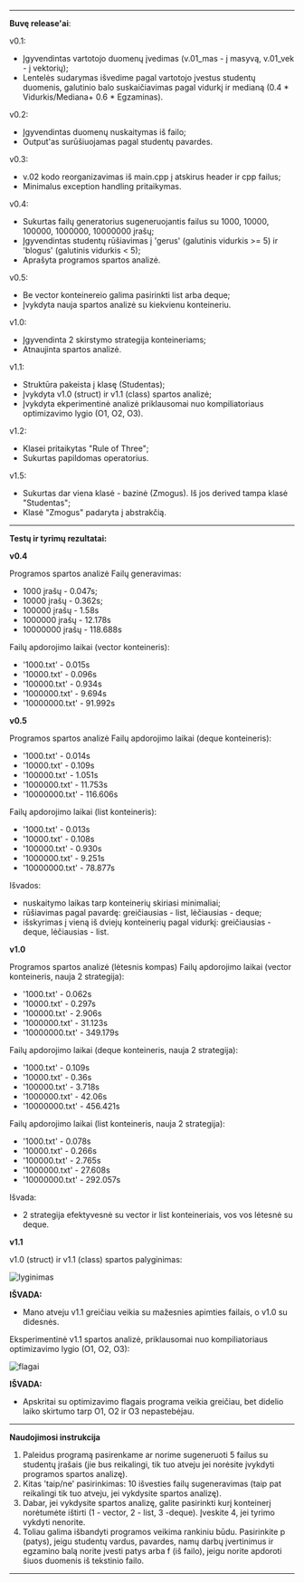 -----------------------------------------------------------------------------------------------------------------------------------------------------------------------

**Buvę release'ai**:

v0.1:
- Įgyvendintas vartotojo duomenų įvedimas (v.01_mas - į masyvą, v.01_vek - į vektorių);
- Lentelės sudarymas išvedime pagal vartotojo įvestus studentų duomenis, galutinio balo suskaičiavimas pagal vidurkį ir medianą (0.4 * Vidurkis/Mediana+ 0.6 * Egzaminas).

v0.2:
- Įgyvendintas duomenų nuskaitymas iš failo;
- Output'as surūšiuojamas pagal studentų pavardes.

v0.3:
- v.02 kodo reorganizavimas iš main.cpp į atskirus header ir cpp failus;
- Minimalus exception handling pritaikymas.

v0.4:
- Sukurtas failų generatorius sugeneruojantis failus su 1000, 10000, 100000, 1000000, 10000000 įrašų;
- Įgyvendintas studentų rūšiavimas į 'gerus' (galutinis vidurkis >= 5) ir 'blogus' (galutinis vidurkis < 5);
- Aprašyta programos spartos analizė.

v0.5:
- Be vector konteinereio galima pasirinkti list arba deque;
- Įvykdyta nauja spartos analizė su kiekvienu konteineriu.

v1.0:
- Įgyvendinta 2 skirstymo strategija konteineriams;
- Atnaujinta spartos analizė.

v1.1:
- Struktūra pakeista į klasę (Studentas);
- Įvykdyta v1.0 (struct) ir v1.1 (class) spartos analizė;
- Įvykdyta ekperimentinė analizė priklausomai nuo kompiliatoriaus optimizavimo lygio (O1, O2, O3).

v1.2:
- Klasei pritaikytas "Rule of Three";
- Sukurtas papildomas operatorius.

v1.5:
- Sukurtas dar viena klasė - bazinė (Zmogus). Iš jos derived tampa klasė "Studentas";
- Klasė "Zmogus" padaryta į abstrakčią.

-----------------------------------------------------------------------------------------------------------------------------------------------------------------------

**Testų ir tyrimų rezultatai:**

**v0.4**

Programos spartos analizė
Failų generavimas:
- 1000 įrašų - 0.047s;
- 10000 įrašų - 0.362s;
- 100000 įrašų - 1.58s
- 1000000 įrašų - 12.178s
- 10000000 įrašų - 118.688s

Failų apdorojimo laikai (vector konteineris):
- '1000.txt' - 0.015s
- '10000.txt' - 0.096s
- '100000.txt' - 0.934s
- '1000000.txt' - 9.694s
- '10000000.txt' - 91.992s

**v0.5**

Programos spartos analizė
Failų apdorojimo laikai (deque konteineris):
- '1000.txt' - 0.014s
- '10000.txt' - 0.109s
- '100000.txt' - 1.051s
- '1000000.txt' - 11.753s
- '10000000.txt' - 116.606s

Failų apdorojimo laikai (list konteineris):
- '1000.txt' - 0.013s
- '10000.txt' - 0.108s
- '100000.txt' - 0.930s
- '1000000.txt' - 9.251s
- '10000000.txt' - 78.877s

Išvados:
- nuskaitymo laikas tarp konteinerių skiriasi minimaliai;
- rūšiavimas pagal pavardę: greičiausias - list, lėčiausias - deque;
- išskyrimas į vieną iš dviejų konteinerių pagal vidurkį: greičiausias - deque, lėčiausias - list.

**v1.0**

Programos spartos analizė (lėtesnis kompas)
Failų apdorojimo laikai (vector konteineris, nauja 2 strategija):
- '1000.txt' - 0.062s
- '10000.txt' - 0.297s
- '100000.txt' - 2.906s
- '1000000.txt' - 31.123s
- '10000000.txt' - 349.179s

Failų apdorojimo laikai (deque konteineris, nauja 2 strategija):
- '1000.txt' - 0.109s
- '10000.txt' - 0.36s
- '100000.txt' - 3.718s
- '1000000.txt' - 42.06s
- '10000000.txt' - 456.421s

Failų apdorojimo laikai (list konteineris, nauja 2 strategija):
- '1000.txt' - 0.078s
- '10000.txt' - 0.266s
- '100000.txt' - 2.765s
- '1000000.txt' - 27.608s
- '10000000.txt' - 292.057s

Išvada:
- 2 strategija efektyvesnė su vector ir list konteineriais, vos vos lėtesnė su deque.

**v1.1**

v1.0 (struct) ir v1.1 (class) spartos palyginimas:

![lyginimas](https://user-images.githubusercontent.com/100161683/172133303-524eecdb-39fe-490f-8113-54f2bc4441a8.png)

**IŠVADA:**
- Mano atveju v1.1 greičiau veikia su mažesnies apimties failais, o v1.0 su didesnės.

Eksperimentinė v1.1 spartos analizė, priklausomai nuo kompiliatoriaus optimizavimo lygio (O1, O2, O3):

![flagai](https://user-images.githubusercontent.com/100161683/172133562-c8729cbb-ea19-492b-915d-98abbea859f5.png)

**IŠVADA:**
- Apskritai su optimizavimo flagais programa veikia greičiau, bet didelio laiko skirtumo tarp O1, O2 ir O3 nepastebėjau.

-----------------------------------------------------------------------------------------------------------------------------------------------------------------------

**Naudojimosi instrukcija**

1. Paleidus programą pasirenkame ar norime sugeneruoti 5 failus su studentų įrašais (jie bus reikalingi, tik tuo atveju jei norėsite įvykdyti programos spartos analizę).
2. Kitas 'taip/ne' pasirinkimas: 10 išvesties failų sugeneravimas (taip pat reikalingi tik tuo atveju, jei vykdysite spartos analizę).
3. Dabar, jei vykdysite spartos analizę, galite pasirinkti kurį konteinerį norėtumėte ištirti (1 - vector, 2 - list, 3 -deque). Įveskite 4, jei tyrimo vykdyti nenorite.
4. Toliau galima išbandyti programos veikima rankiniu būdu. Pasirinkite p (patys), jeigu studentų vardus, pavardes, namų darbų įvertinimus ir egzamino balą norite įvesti patys arba f (iš failo), jeigu norite apdoroti šiuos duomenis iš tekstinio failo.

-----------------------------------------------------------------------------------------------------------------------------------------------------------------------
